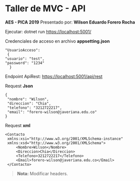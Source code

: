 # Taller de MVC - API

**AES - PICA 2019**
Presentado por:  **Wilson Eduardo Forero Rocha**

Ejecutar: dotnet run
[https://localhost:5001/](https://localhost:5001/)

Credenciales de acceso en archivo **appsetting.json**

    "UsuarioAcceso":
     {
    "usuario": "test",
    "password": "1234"
      }

Endpoint ApiRest:
[https://localhost:5001/api/rest](https://localhost:5001/api/rest)

Request **Json**

    {
     "nombre": "Wilson",
     "direccion": "Chia",
     "telefono": "3212722217",
     "email": "forero-wilson@javeriana.edu.co"
    }

Request **xml**

    <Contacto
     xmlns:xsi="http://www.w3.org/2001/XMLSchema-instance"
     xmlns:xsd="http://www.w3.org/2001/XMLSchema">
	     <Nombre>Wilson</Nombre>
	     <Direccion>Chia</Direccion>
	     <Telefono>3212722217</Telefono>
	     <Email>forero-wilson@javeriana.edu.co</Email>
     </Contacto>


> **Nota:** Modificar headers.
